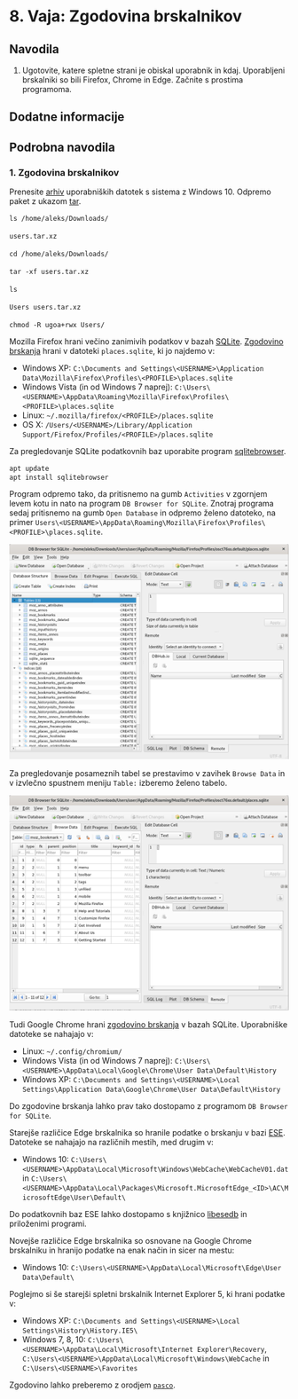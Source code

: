 # 8. Vaja: Zgodovina brskalnikov

## Navodila

1. Ugotovite, katere spletne strani je obiskal uporabnik in kdaj. Uporabljeni brskalniki so bili Firefox, Chrome in Edge. Začnite s prostima programoma.

## Dodatne informacije

## Podrobna navodila

### 1. Zgodovina brskalnikov

Prenesite [arhiv](https://ucilnica.fri.uni-lj.si/mod/resource/view.php?id=28964) uporabniških datotek s sistema z Windows 10. Odpremo paket z ukazom [tar](https://linux.die.net/man/1/tar).

    ls /home/aleks/Downloads/
    
    users.tar.xz

    cd /home/aleks/Downloads/

    tar -xf users.tar.xz

    ls

    Users users.tar.xz

    chmod -R ugoa+rwx Users/

Mozilla Firefox hrani večino zanimivih podatkov v bazah [SQLite](https://sqlite.org/index.html). [Zgodovino brskanja](https://www.foxtonforensics.com/browser-history-examiner/firefox-history-location) hrani v datoteki `places.sqlite`, ki jo najdemo v:

- Windows XP: `C:\Documents and Settings\<USERNAME>\Application Data\Mozilla\Firefox\Profiles\<PROFILE>\places.sqlite`
- Windows Vista (in od Windows 7 naprej): `C:\Users\<USERNAME>\AppData\Roaming\Mozilla\Firefox\Profiles\<PROFILE>\places.sqlite`
- Linux: `~/.mozilla/firefox/<PROFILE>/places.sqlite`
- OS X: `/Users/<USERNAME>/Library/Application Support/Firefox/Profiles/<PROFILE>/places.sqlite`

Za pregledovanje SQLite podatkovnih baz uporabite program [sqlitebrowser](https://manpages.debian.org/stretch/sqlitebrowser/sqlitebrowser.1).

    apt update
    apt install sqlitebrowser

Program odpremo tako, da pritisnemo na gumb `Activities` v zgornjem levem kotu in nato na program `DB Browser for SQLite`. Znotraj programa sedaj pritisnemo na gumb `Open Database` in odpremo želeno datoteko, na primer `Users\<USERNAME>\AppData\Roaming\Mozilla\Firefox\Profiles\<PROFILE>\places.sqlite`.

![Odprta SQLite podatkovna baza.](slike/vaja8-dbbrowser1.png)

Za pregledovanje posameznih tabel se prestavimo v zavihek `Browse Data` in v izvlečno spustnem meniju `Table:` izberemo želeno tabelo.

![Izpis posamezne SQLite tabele.](slike/vaja8-dbbrowser2.png)

Tudi Google Chrome hrani [zgodovino brskanja](https://www.foxtonforensics.com/browser-history-examiner/chrome-history-location) v bazah SQLite. Uporabniške datoteke se nahajajo v:

- Linux: `~/.config/chromium/`
- Windows Vista (in od Windows 7 naprej): `C:\Users\<USERNAME>\AppData\Local\Google\Chrome\User Data\Default\History`
- Windows XP: `C:\Documents and Settings\<USERNAME>\Local Settings\Application Data\Google\Chrome\User Data\Default\History`

Do zgodovine brskanja lahko prav tako dostopamo z programom `DB Browser for SQLite`.

Starejše različice Edge brskalnika so hranile podatke o brskanju v bazi [ESE](https://en.wikipedia.org/wiki/Extensible_Storage_Engine). Datoteke se nahajajo na različnih mestih, med drugim v:

- Windows 10: `C:\Users\<USERNAME>\AppData\Local\Microsoft\Windows\WebCache\WebCacheV01.dat` in `C:\Users\<USERNAME>\AppData\Local\Packages\Microsoft.MicrosoftEdge_<ID>\AC\MicrosoftEdge\User\Default\`

Do podatkovnih baz ESE lahko dostopamo s knjižnico [libesedb](https://github.com/libyal/libesedb) in priloženimi programi.

Novejše različice Edge brskalnika so osnovane na Google Chrome brskalniku in hranijo podatke na enak način in sicer na mestu:

- Windows 10: `C:\Users\<USERNAME>\AppData\Local\Microsoft\Edge\User Data\Default\`

Poglejmo si še starejši spletni brskalnik Internet Explorer 5, ki hrani podatke v:

- Windows XP: `C:\Documents and Settings\<USERNAME>\Local Settings\History\History.IE5\`
- Windows 7, 8, 10: `C:\Users\<USERNAME>\AppData\Local\Microsoft\Internet Explorer\Recovery`, `C:\Users\<USERNAME>\AppData\Local\Microsoft\Windows\WebCache` in `C:\Users\<USERNAME>\Favorites`

Zgodovino lahko preberemo z orodjem [`pasco`](https://www.unix.com/man-page/debian/1/pasco).